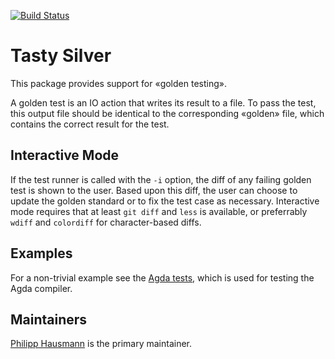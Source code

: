 [![Build Status](https://travis-ci.org/phile314/tasty-silver.svg?branch=master)](https://travis-ci.org/phile314/tasty-silver)

Tasty Silver
============

This package provides support for «golden testing».

A golden test is an IO action that writes its result to a file.
To pass the test, this output file should be identical to the corresponding
«golden» file, which contains the correct result for the test.

Interactive Mode
----------------

If the test runner is called with the `-i` option, the diff of any failing golden test is shown
to the user. Based upon this diff, the user can choose to update the golden standard or to
fix the test case as necessary. Interactive mode requires that at least `git diff` and `less` is
available, or preferrably `wdiff` and `colordiff` for character-based diffs.

Examples
--------

For a non-trivial example see the [Agda tests](https://github.com/agda/agda/blob/master/test/Compiler/Tests.hs),
which is used for testing the Agda compiler.

Maintainers
-----------

[Philipp Hausmann](https://github.com/phile314) is the primary maintainer.
